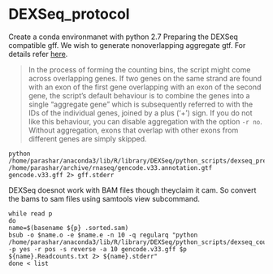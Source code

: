 # DEXSeq_protocol
Create a conda environmanet with python 2.7
Preparing the DEXSeq compatible gff.
We wish to generate nonoverlapping aggregate gtf. For details refer [here](http://seqanswers.com/forums/showthread.php?t=41551). 
> In the process of forming the counting bins, the script might come across overlapping genes. If two genes on the same strand are found
> with an exon of the first gene overlapping with an exon of the second gene, the script’s default behaviour is to combine the genes into a single “aggregate gene” which is subsequently referred to with the IDs of the individual genes, joined by a plus (‘+’) sign. If you do not like this behaviour, you can disable aggregation with the option `-r no`. Without aggregation, exons that overlap with other exons from different genes are simply skipped.

    python /home/parashar/anaconda3/lib/R/library/DEXSeq/python_scripts/dexseq_prepare_annotation.py /home/parashar/archive/rnaseq/gencode.v33.annotation.gtf gencode.v33.gff 2> gff.stderr


DEXSeq doesnot work with BAM files though theyclaim it cam. So convert the bams to sam files using samtools view subcommand.

    while read p
    do
    name=$(basename ${p} .sorted.sam)
    bsub -o $name.o -e $name.e -n 10 -q regularq "python /home/parashar/anaconda3/lib/R/library/DEXSeq/python_scripts/dexseq_count.py -p yes -r pos -s reverse -a 10 gencode.v33.gff $p ${name}.Readcounts.txt 2> ${name}.stderr"
    done < list

